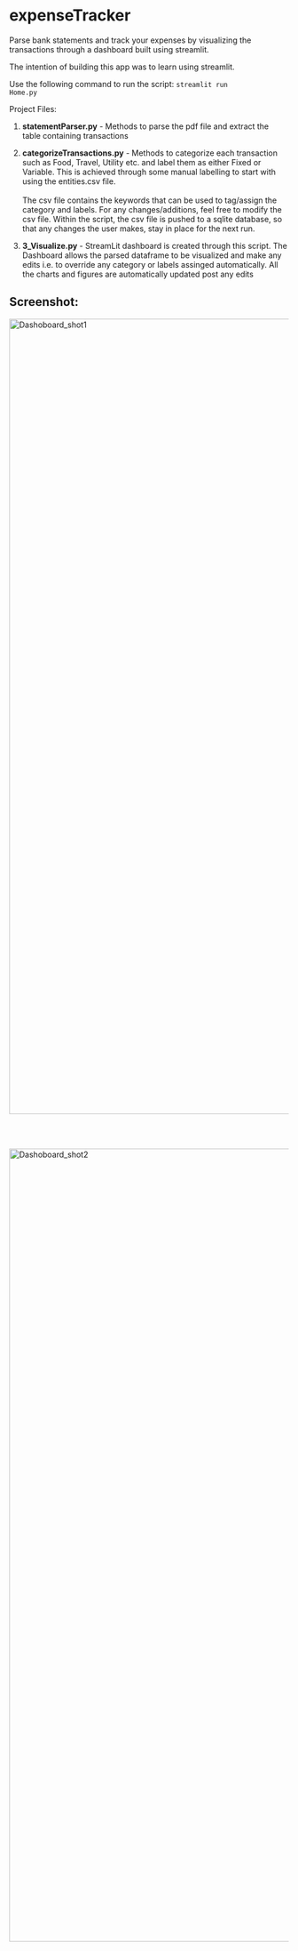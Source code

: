 # expenseTracker
Parse bank statements and track your expenses by visualizing the transactions through a dashboard built using streamlit.

The intention of building this app was to learn using streamlit.

Use the following command to run the script: <code>streamlit run Home.py</code>

Project Files:

1. <b>statementParser.py</b> - Methods to parse the pdf file and extract the table containing transactions
2. <b>categorizeTransactions.py</b> - Methods to categorize each transaction such as Food, Travel, Utility etc. and label them as either Fixed or Variable. This is achieved through some manual labelling to start with using the entities.csv file. <br> <br> The csv file contains the keywords that can be used to tag/assign the category and labels. For any changes/additions, feel free to modify the csv file.  Within the script, the csv file is pushed to a sqlite database, so that any changes the user makes, stay in place for the next run.

3. <b>3_Visualize.py</b> - StreamLit dashboard is created through this script. The Dashboard allows the parsed dataframe to be visualized and make any edits i.e. to override any category or labels assinged automatically. All the charts and figures are automatically updated post any edits

## Screenshot:
<img width="1431" alt="Dashoboard_shot1" src="https://user-images.githubusercontent.com/23265421/199983795-bb5bf7cf-4bed-4059-a8c3-5269ff20374c.png">

<br><br>

<img width="1427" alt="Dashoboard_shot2" src="https://user-images.githubusercontent.com/23265421/199983557-7150a0af-e2bd-4176-9623-1b29039e7b86.png">



